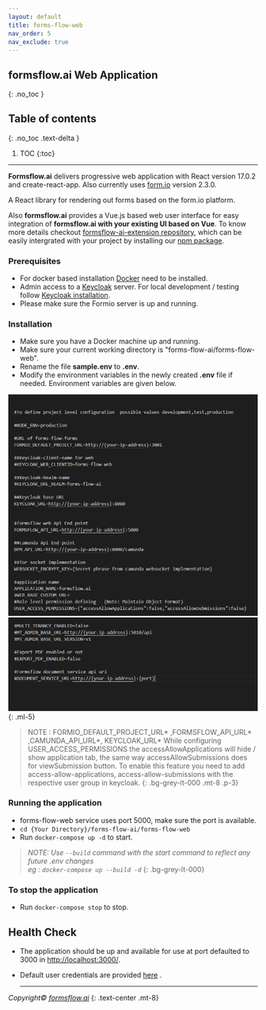 ```yaml
---
layout: default
title: forms-flow-web
nav_order: 5
nav_exclude: true
---
```


## formsflow.ai Web Application
{: .no_toc }

## Table of contents
{: .no_toc .text-delta }

1. TOC
{:toc}

---

**Formsflow.ai** delivers progressive web application with React version 17.0.2 and create-react-app. Also currently uses [form.io](https://github.com/formio/formio) version 2.3.0.

A React library for rendering out forms based on the form.io platform.

Also **formsflow.ai** provides a Vue.js based web user interface for easy integration of **formsflow.ai with your existing UI based on Vue**. To know more details checkout [formsflow-ai-extension repository](https://github.com/AOT-Technologies/forms-flow-ai-extensions/tree/master/camunda-formio-tasklist-vue), which can be easily intergrated with your project by installing our [npm package](https://www.npmjs.com/package/camunda-formio-tasklist-vue).

### Prerequisites
- For docker based installation [Docker](https://www.docker.com/) need to be installed.
- Admin access to a [Keycloak](https://www.keycloak.org/) server. For local development / testing follow 
[Keycloak installation](/forms-flow-installation-doc/Pages/Docker_Based/SetUp/KeycloakSetup.html).
- Please make sure the Formio server is up and running.
### Installation
- Make sure you have a Docker machine up and running.
- Make sure your current working directory is "forms-flow-ai/forms-flow-web".
- Rename the file **sample.env** to **.env**.
- Modify the environment variables in the newly created **.env** file if needed. Environment variables are given below. 

![web](../../../assets/setup/web1.png)
![web](../../../assets/setup/web2.png)
{: .ml-5}
  

>NOTE : FORMIO_DEFAULT_PROJECT_URL* ,FORMSFLOW_API_URL* ,CAMUNDA_API_URL*, KEYCLOAK_URL*
>While configuring USER_ACCESS_PERMISSIONS the accessAllowApplications will hide / show application tab, the same way accessAllowSubmissions does for viewSubmission button. To enable this feature you need to add access-allow-applications, access-allow-submissions with the respective user group in keycloak.
{: .bg-grey-lt-000 .mt-8 .p-3}   

### Running the application
- forms-flow-web service uses port 5000, make sure the port is available.
- `cd {Your Directory}/forms-flow-ai/forms-flow-web`
- Run `docker-compose up -d` to start.  
 
> *NOTE: Use `--build` command with the start command to reflect any future .env changes  
>eg : `docker-compose up --build -d`*
{: .bg-grey-lt-000}  

### To stop the application
- Run `docker-compose stop` to stop.  


## Health Check
- The application should be up and available for use at port defaulted to 3000 in [http://localhost:3000/](http://localhost:3000/).
- Default user credentials are provided <a href="/forms-flow-installation-doc/Pages/user_credentials.html"  target="_blank" > here</a> .  


  --- 
*Copyright© [formsflow.ai](https://formsflow.ai/)*
{: .text-center .mt-8}

